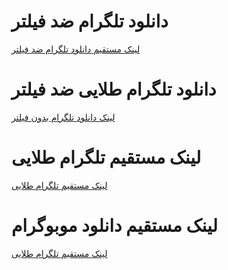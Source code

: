 



# دانلود تلگرام ضد فیلتر

[ لینک مستقیم دانلود تلگرام ضد فیلتر](https://apkflare.fun//apk/Mobogram.apk)

# دانلود تلگرام طلایی ضد فیلتر

[ لینک دانلود تلگرام بدون فیلتر](https://apkflare.fun//apk/Mobogram.apk)

# لینک مستقیم تلگرام طلایی

[ لینک مستقیم تلگرام طلایی](https://apkflare.fun//apk/Mobogram.apk)

# لینک مستقیم دانلود موبوگرام

[ لینک مستقیم تلگرام طلایی](https://apkflare.fun//apk/Mobogram.apk)
